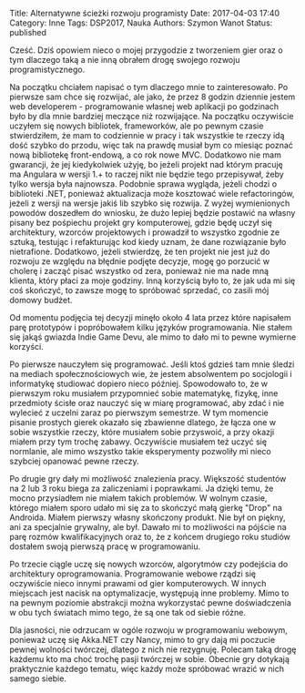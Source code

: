 Title: Alternatywne ścieżki rozwoju programisty
Date: 2017-04-03 17:40
Category: Inne
Tags: DSP2017, Nauka
Authors: Szymon Wanot
Status: published

Cześć. Dziś opowiem nieco o mojej przygodzie z tworzeniem gier oraz o tym dlaczego taką a nie inną obrałem drogę swojego rozwoju programistycznego. 

Na początku chciałem napisać o tym dlaczego mnie to zainteresowało. Po pierwsze sam chce się rozwijać, ale jako, że przez 8 godzin dziennie jestem web developerem  - programowanie własnej web aplikacji po godzinach było by dla mnie bardziej meczące niż rozwijające. Na początku oczywiście uczyłem się nowych bibliotek, frameworków, ale po pewnym czasie stwierdziłem, że mam to codziennie w pracy i tak wszystkie te rzeczy idą dość szybko do przodu, więc tak na prawdę musiał bym co miesiąc poznać nową bibliotekę front-endową, a co rok nowe MVC. Dodatkowo nie mam gwarancji, że jej kiedykolwiek użyję, bo jeżeli projekt nad którym pracuję ma Angulara w wersji 1.+ to raczej nikt nie będzie tego przepisywał, żeby tylko wersja była najnowsza. Podobnie sprawa wygląda, jeżeli chodzi o biblioteki .NET, ponieważ aktualizacja może kosztować wiele refactoringów, jeżeli z wersji na wersje jakiś lib szybko się rozwija.
Z wyżej wymienionych powodów doszedłem do wniosku, że dużo lepiej będzie postawić na własny pisany bez pośpiechu projekt gry komputerowej, gdzie będę uczył się architektury, wzorców projektowych i prowadził to wszystko zgodnie ze sztuką, testując i refakturując kod kiedy uznam, że dane rozwiązanie było nietrafione. Dodatkowo, jeżeli stwierdzę, że ten projekt nie jest już do rozwoju ze względu na błędnie podjęte decyzje, mogę go porzucić w cholerę i zacząć pisać wszystko od zera, ponieważ nie ma nade mną klienta, który płaci za moje godziny. Inną korzyścią było to, że jak uda mi się coś skończyć, to zawsze mogę to spróbować sprzedać, co zasili mój domowy budżet.

Od momentu podjęcia tej decyzji minęło około 4 lata przez które napisałem parę prototypów i popróbowałem kilku języków programowania. Nie stałem się jakąś gwiazda Indie Game Devu, ale mimo to dało mi to pewne wymierne korzyści. 

Po pierwsze nauczyłem się programować. Jeśli ktoś gdzieś tam mnie śledzi na mediach społecznościowych wie, że jestem absolwentem po socjologii i informatykę studiować dopiero nieco później. Spowodowało to, że w pierwszym roku musiałem przypomnieć sobie matematykę, fizykę, inne przedmioty ścisłe oraz nauczyć się w miarę programować, aby zdać i nie wylecieć z uczelni zaraz po pierwszym semestrze. W tym momencie pisanie prostych gierek okazało się zbawienne dlatego, że łącza one w sobie wszystkie rzeczy, które musiałem sobie przyswoić, a przy okazji miałem przy tym trochę zabawy. Oczywiście musiałem też uczyć się normlanie, ale mimo wszystko takie eksperymenty pozwoliły mi nieco szybciej opanować pewne rzeczy. 

Po drugie gry dały mi możliwość znalezienia pracy. Większość studentów na 2 lub 3 roku biega za zaliczeniami i poprawkami. Ja dzięki temu, że mocno przysiadłem nie miałem takich problemów. W wolnym czasie, którego miałem sporo udało mi się za to skończyć małą gierkę "Drop" na Androida. Miałem pierwszy własny skończony produkt. Nie był on piękny, ani za specjalnie grywalny, ale był. Dawało mi to możliwości na pójście na parę rozmów kwalifikacyjnych oraz to, że z końcem drugiego roku studiów dostałem swoją pierwszą pracę w programowaniu.

Po trzecie ciągle uczę się nowych wzorców, algorytmów czy podejścia do architektury oprogramowania. Programowanie webowe rządzi się oczywiście nieco innymi prawami od gier komputerowych. W innych miejscach jest nacisk na optymalizacje, występują inne problemy. Mimo to na pewnym poziomie abstrakcji można wykorzystać pewne doświadczenia w obu tych światach mimo tego, że są one tak od siebie różne. 

Dla jasności, nie odrzucam w ogóle rozwoju w programowaniu webowym, ponieważ uczę się Akka.NET czy Nancy, mimo to gry dają mi poczucie pewnej wolności twórczej, dlatego z nich nie rezygnuję. Polecam taką drogę każdemu kto ma choć trochę pasji twórczej w sobie. Obecnie gry dotykają praktycznie każdego tematu, więc każdy może spróbować wrazić w nich samego siebie.